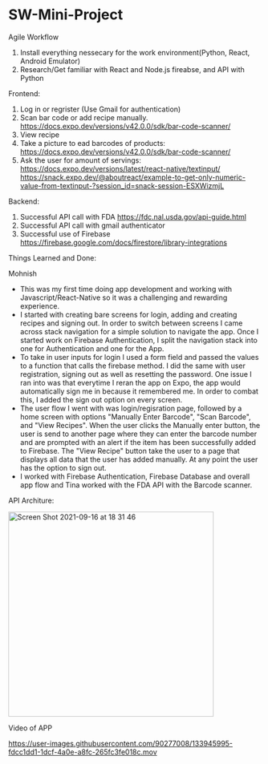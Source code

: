 # SW-Mini-Project

Agile Workflow
1. Install everything nessecary for the work environment(Python, React, Android Emulator)
1. Research/Get familiar with React and Node.js fireabse, and API with Python


Frontend:
1. Log in or regrister (Use Gmail for authentication)
2. Scan bar code or add recipe manually.  https://docs.expo.dev/versions/v42.0.0/sdk/bar-code-scanner/ 
3. View recipe
4. Take a picture to ead barcodes of products: https://docs.expo.dev/versions/v42.0.0/sdk/bar-code-scanner/ 
5. Ask the user for amount of servings: https://docs.expo.dev/versions/latest/react-native/textinput/
 https://snack.expo.dev/@aboutreact/example-to-get-only-numeric-value-from-textinput-?session_id=snack-session-ESXWizmjL


Backend: 
1. Successful API call with FDA https://fdc.nal.usda.gov/api-guide.html
2. Successful API call with gmail authenticator 
3. Successful use of Firebase https://firebase.google.com/docs/firestore/library-integrations

Things Learned and Done:

Mohnish
- This was my first time doing app development and working with Javascript/React-Native so it was a challenging and rewarding experience. 
- I started with creating bare screens for login, adding and creating recipes and signing out. In order to switch between screens I came across stack navigation for a simple solution to navigate the app. Once I started work on Firebase Authentication, I split the navigation stack into one for Authentication and one for the App. 
- To take in user inputs for login I used a form field and passed the values to a function that calls the firebase method. I did the same with user registration, signing out as well as resetting the password. One issue I ran into was that everytime I reran the app on Expo, the app would automatically sign me in because it remembered me. In order to combat this, I added the sign out option on every screen. 
- The user flow I went with was login/regisration page, followed by a home screen with options "Manually Enter Barcode", "Scan Barcode", and "View Recipes". When the user clicks the Manually enter button, the user is send to another page where they can enter the barcode number and are prompted with an alert if the item has been successfully added to Firebase. The "View Recipe" button take the user to a page that displays all data that the user has added manually. At any point the user has the option to sign out. 
- I worked with Firebase Authentication, Firebase Database and overall app flow and Tina worked with the FDA API with the Barcode scanner. 



API Architure: 


<img width="409" alt="Screen Shot 2021-09-16 at 18 31 46" src="https://user-images.githubusercontent.com/90277008/133693983-1f915466-d48b-4794-933f-7ed3e7fe42a2.png">



Video of APP


https://user-images.githubusercontent.com/90277008/133945995-fdcc1dd1-1dcf-4a0e-a8fc-265fc3fe018c.mov



